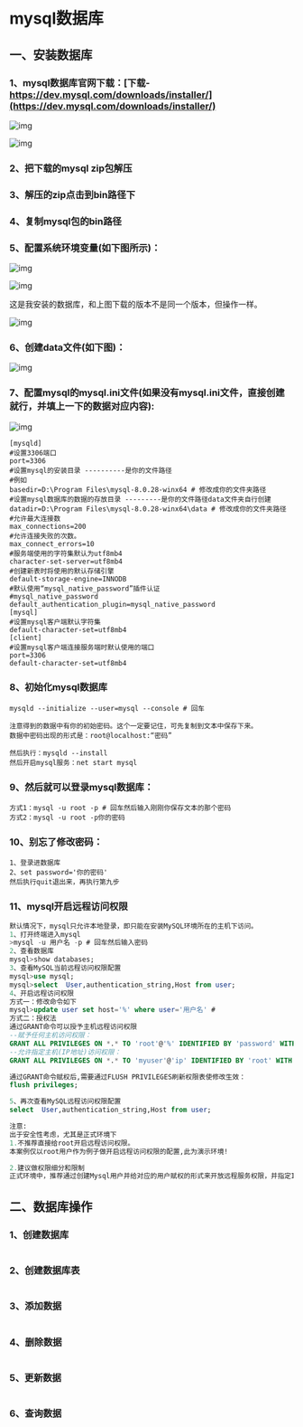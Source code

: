 # mysql数据库
## 一、安装数据库
### 1、mysql数据库官网下载：[下载-https://dev.mysql.com/downloads/installer/](https://dev.mysql.com/downloads/installer/)
![img](https://github.com/pzspsh/intelligentlibrary/blob/main/images/mysql下载.png)

![img](https://github.com/pzspsh/intelligentlibrary/blob/main/images/mysql下载-1.png)

### 2、把下载的mysql zip包解压
### 3、解压的zip点击到bin路径下
### 4、复制mysql包的bin路径
### 5、配置系统环境变量(如下图所示)：

![img](https://github.com/pzspsh/intelligentlibrary/blob/main/images/环境变量.png)

![img](https://github.com/pzspsh/intelligentlibrary/blob/main/images/环境变量-1.png)


这是我安装的数据库，和上图下载的版本不是同一个版本，但操作一样。

![img](https://github.com/pzspsh/intelligentlibrary/blob/main/images/环境变量-2.png)

### 6、创建data文件(如下图)：

![img](https://github.com/pzspsh/intelligentlibrary/blob/main/images/mysqldata.png)

### 7、配置mysql的mysql.ini文件(如果没有mysql.ini文件，直接创建就行，并填上一下的数据对应内容):

![img](https://github.com/pzspsh/intelligentlibrary/blob/main/images/mysqlini.png)
```
[mysqld]
#设置3306端口
port=3306
#设置mysql的安装目录 ----------是你的文件路径
#例如
basedir=D:\Program Files\mysql-8.0.28-winx64 # 修改成你的文件夹路径
#设置mysql数据库的数据的存放目录 ---------是你的文件路径data文件夹自行创建
datadir=D:\Program Files\mysql-8.0.28-winx64\data # 修改成你的文件夹路径
#允许最大连接数
max_connections=200
#允许连接失败的次数。
max_connect_errors=10
#服务端使用的字符集默认为utf8mb4
character-set-server=utf8mb4
#创建新表时将使用的默认存储引擎
default-storage-engine=INNODB
#默认使用“mysql_native_password”插件认证
#mysql_native_password
default_authentication_plugin=mysql_native_password
[mysql]
#设置mysql客户端默认字符集
default-character-set=utf8mb4
[client]
#设置mysql客户端连接服务端时默认使用的端口
port=3306
default-character-set=utf8mb4
```
### 8、初始化mysql数据库
```
mysqld --initialize --user=mysql --console # 回车

注意得到的数据中有你的初始密码。这个一定要记住，可先复制到文本中保存下来。
数据中密码出现的形式是：root@localhost:“密码”

然后执行：mysqld --install 
然后开启mysql服务：net start mysql
```
### 9、然后就可以登录mysql数据库：
```
方式1：mysql -u root -p # 回车然后输入刚刚你保存文本的那个密码
方式2：mysql -u root -p你的密码
```

### 10、别忘了修改密码：
```
1、登录进数据库
2、set password='你的密码'
然后执行quit退出来，再执行第九步
```

### 11、mysql开启远程访问权限
```sql
默认情况下，mysql只允许本地登录，即只能在安装MySQL环境所在的主机下访问。
1、打开终端进入mysql
>mysql -u 用户名 -p # 回车然后输入密码
2、查看数据库
mysql>show databases;
3、查看MySQL当前远程访问权限配置
mysql>use mysql;
mysql>select  User,authentication_string,Host from user;
4、开启远程访问权限
方式一：修改命令如下
mysql>update user set host='%' where user='用户名' #  
方式二：授权法
通过GRANT命令可以授予主机远程访问权限
--赋予任何主机访问权限：
GRANT ALL PRIVILEGES ON *.* TO 'root'@'%' IDENTIFIED BY 'password' WITH GRANT OPTION;
--允许指定主机(IP地址)访问权限：
GRANT ALL PRIVILEGES ON *.* TO 'myuser'@'ip' IDENTIFIED BY 'root' WITH GRANT OPTION; # ip是指你允许该ip访问数据库，如：允许 192.168.100.3 的ip就把ip替换成 192.168.100.3

通过GRANT命令赋权后,需要通过FLUSH PRIVILEGES刷新权限表使修改生效：
flush privileges;

5、再次查看MySQL远程访问权限配置
select  User,authentication_string,Host from user;

注意:
出于安全性考虑，尤其是正式环境下
1.不推荐直接给root开启远程访问权限。
本案例仅以root用户作为例子做开启远程访问权限的配置,此为演示环境!

2.建议做权限细分和限制
正式环境中，推荐通过创建Mysql用户并给对应的用户赋权的形式来开放远程服务权限，并指定IP地址，赋权时根据用户需求，在GRANT命令中只开放slect、update等权限，做到权限粒度最小化。
```

## 二、数据库操作
### 1、创建数据库
```sql

```
### 2、创建数据库表
```sql

```
### 3、添加数据
```sql

```
### 4、删除数据
```sql

```
### 5、更新数据
```sql

```
### 6、查询数据
```sql

```